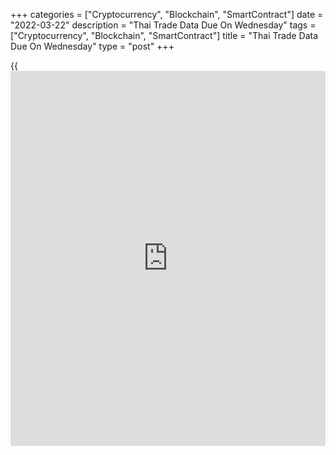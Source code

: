 +++
categories = ["Cryptocurrency", "Blockchain", "SmartContract"]
date = "2022-03-22"
description = "Thai Trade Data Due On Wednesday"
tags = ["Cryptocurrency", "Blockchain", "SmartContract"]
title = "Thai Trade Data Due On Wednesday"
type = "post"
+++

{{<iframe id="large-banner" src="https://www.bounty.group/#slide=13.0" width="100%" height="600" scrolling="no" style="border: 0px solid rgb(216, 221, 230); border-radius: 3px;">}}

Thailand will on Wednesday release February data for imports, exports
and trade balance, highlighting a light day for Asia-Pacific economic
activity.

Imports are predicted to rise 19.0 percent on year, slowing from 20.5
percent in January. Exports are called higher by an annual 10.4 percent,
up from 8.0 percent in the previous month. The trade deficit is pegged
at $1.5 billion following the $2.5 billion shortfall a month earlier.

Singapore will provide February numbers for consumer prices, with
overall inflation tipped to 4ise 4.2 percent on year, up from 4.0
percent in January. Core CPI is expected to rise to 2.5 percent from 2.4
percent a month earlier.

Taiwan will see February figures for industrial production and retail
sales; in January, industrial output was up 10.0 percent on year and
retail sales climbed an annual 6.4 percent.

For comments and feedback [contact](https://www.playgroundfx.com/contact/): editorial@rtt[news](https://www.letsplayfx.com/blog/forex-news-website/).com

[Economic News][1]

 **What parts of the world are seeing the best (and worst) economic
performances lately? Click[here][2] to check out our [Econ Scorecard][2]
and find out! See up-to-the-moment [ranking](https://www.playgroundfx.com/blog/crypto-exchange-ranking/)s for the best and worst
performers in [GDP][3], [unemployment rate][4], [inflation][5] and much
more.**

   1. www.rtt[news](https://www.letsplayfx.com/blog/forex-news-website/).com/Content/EconomicNews.aspx
   2. www.rtt[news](https://www.letsplayfx.com/blog/forex-news-website/).com/economic-scorecard/world-rank/industrial-production/highest-performance.aspx
   3. www.rtt[news](https://www.letsplayfx.com/blog/forex-news-website/).com/economic-scorecard/world-rank/GDP/highest-performance.aspx
   4. www.rtt[news](https://www.letsplayfx.com/blog/forex-news-website/).com/economic-scorecard/world-rank/unemployment-rate/lowest-performance.aspx
   5. www.rtt[news](https://www.letsplayfx.com/blog/forex-news-website/).com/economic-scorecard/world-rank/CPI/highest-performance.aspx